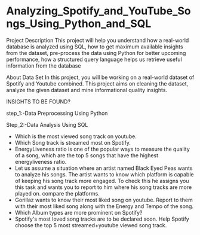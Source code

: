 # Analyzing_Spotify_and_YouTube_Songs_Using_Python_and_SQL

Project Description
This project will help you understand how a real-world database is analyzed using SQL, how to get maximum available insights from the dataset, pre-process the data using Python for better upcoming performance, how a structured query language helps us retrieve useful information from the database

About Data Set
In this project, you will be working on a real-world dataset of Spotify and Youtube combined. This project aims on cleaning the dataset, analyze the given dataset and mine informational quality insights.

INSIGHTS TO BE FOUND?

step_1:-Data Preprocessing Using Python

Step_2:-Data Analysis Using SQL

* Which is the most viewed song track on youtube.
* Which Song track is streamed most on Spotify.
* EnergyLiveness ratio is one of the popular ways to measure the quality of a song, which are the top 5 songs that have the highest         energyliveness ratio.
* Let us assume a situation where an artist named Black Eyed Peas wants to analyze his songs. The artist wants to know which platform is   capable of keeping his song track more engaged. To check this he assigns you this task and wants you to report to him where his song     tracks are more played on. compare the platforms.
* Gorillaz wants to know their most liked song on youtube. Report to them with their most liked song along with the Energy and Tempo of     the song.
* Which Album types are more prominent on Spotify?
* Spotify's most loved song tracks are to be declared soon. Help Spotify choose the top 5 most streamed+youtube viewed song track.

